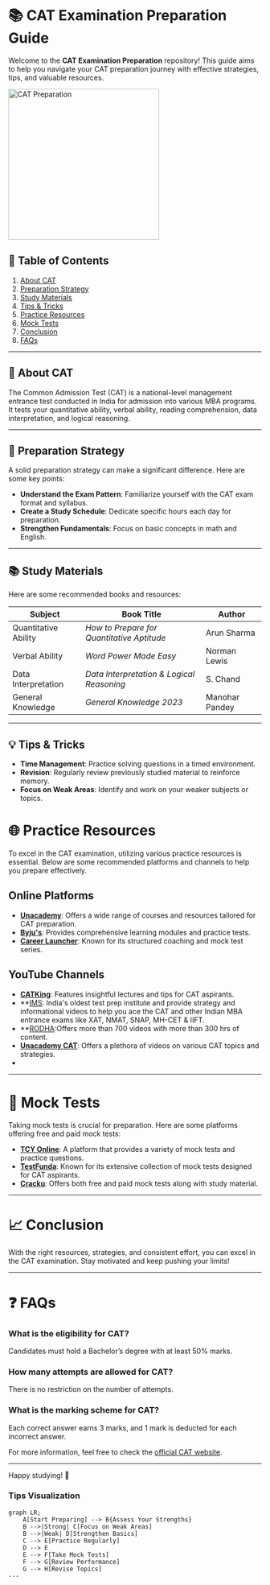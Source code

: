 # 📚 CAT Examination Preparation Guide

Welcome to the **CAT Examination Preparation** repository! This guide aims to help you navigate your CAT preparation journey with effective strategies, tips, and valuable resources.

<img src="https://admissionsmba.in/wp-content/uploads/2024/07/catexamss-1140x458.jpeg" alt="CAT Preparation" width="300" />

## 🚀 Table of Contents
1. [About CAT](#about-cat)
2. [Preparation Strategy](#preparation-strategy)
3. [Study Materials](#study-materials)
4. [Tips & Tricks](#tips--tricks)
5. [Practice Resources](#practice-resources)
6. [Mock Tests](#mock-tests)
7. [Conclusion](#conclusion)
8. [FAQs](#faqs)

---

## 📖 About CAT
The Common Admission Test (CAT) is a national-level management entrance test conducted in India for admission into various MBA programs. It tests your quantitative ability, verbal ability, reading comprehension, data interpretation, and logical reasoning.

---

## 📅 Preparation Strategy
A solid preparation strategy can make a significant difference. Here are some key points:

- **Understand the Exam Pattern**: Familiarize yourself with the CAT exam format and syllabus.
- **Create a Study Schedule**: Dedicate specific hours each day for preparation.
- **Strengthen Fundamentals**: Focus on basic concepts in math and English.

---

## 📚 Study Materials
Here are some recommended books and resources:

| Subject                 | Book Title                            | Author                |
|-------------------------|---------------------------------------|-----------------------|
| Quantitative Ability    | *How to Prepare for Quantitative Aptitude* | Arun Sharma           |
| Verbal Ability          | *Word Power Made Easy*               | Norman Lewis          |
| Data Interpretation     | *Data Interpretation & Logical Reasoning* | S. Chand              |
| General Knowledge       | *General Knowledge 2023*              | Manohar Pandey        |

---

## 💡 Tips & Tricks
- **Time Management**: Practice solving questions in a timed environment.
- **Revision**: Regularly review previously studied material to reinforce memory.
- **Focus on Weak Areas**: Identify and work on your weaker subjects or topics.

# 🌐 Practice Resources

To excel in the CAT examination, utilizing various practice resources is essential. Below are some recommended platforms and channels to help you prepare effectively.

## Online Platforms
- **[Unacademy](https://unacademy.com/cat)**: Offers a wide range of courses and resources tailored for CAT preparation.
- **[Byju's](https://byjus.com/cat/)**: Provides comprehensive learning modules and practice tests.
- **[Career Launcher](https://www.careerlauncher.com/cat)**: Known for its structured coaching and mock test series.

## YouTube Channels
- **[CATKing]([https://www.youtube.com/c/CATKing](https://www.youtube.com/channel/UC4eEFUtZeW6iOqH8e9e0CyQ))**: Features insightful lectures and tips for CAT aspirants.
- **[IMS](https://www.youtube.com/@IMS_CAT_MBA): India's oldest test prep institute and provide strategy and informational videos to help you ace the CAT and other Indian MBA entrance exams like XAT, NMAT, SNAP, MH-CET & IIFT. 
- **[RODHA](https://www.youtube.com/channel/UCHXQiDwicRon0tRuWj6r9HA):Offers more than 700 videos with more than 300 hrs of content.
- **[Unacademy CAT](https://www.youtube.com/channel/UCA3Y8qk7dm9H3cNlWh9aIhA)**: Offers a plethora of videos on various CAT topics and strategies.
- 

---

# 🧪 Mock Tests

Taking mock tests is crucial for preparation. Here are some platforms offering free and paid mock tests:

- **[TCY Online](https://www.tcyonline.com/cat)**: A platform that provides a variety of mock tests and practice questions.
- **[TestFunda](https://www.testfunda.com/cat)**: Known for its extensive collection of mock tests designed for CAT aspirants.
- **[Cracku](https://cracku.in/cat)**: Offers both free and paid mock tests along with study material.

---

# 📈 Conclusion

With the right resources, strategies, and consistent effort, you can excel in the CAT examination. Stay motivated and keep pushing your limits!

---

# ❓ FAQs

### What is the eligibility for CAT?
Candidates must hold a Bachelor’s degree with at least 50% marks.

### How many attempts are allowed for CAT?
There is no restriction on the number of attempts.

### What is the marking scheme for CAT?
Each correct answer earns 3 marks, and 1 mark is deducted for each incorrect answer.

For more information, feel free to check the [official CAT website](https://iimcat.ac.in/).

---

Happy studying! 🚀


### Tips Visualization
```mermaid
graph LR;
    A[Start Preparing] --> B{Assess Your Strengths}
    B -->|Strong| C[Focus on Weak Areas]
    B -->|Weak| D[Strengthen Basics]
    C --> E[Practice Regularly]
    D --> E
    E --> F[Take Mock Tests]
    F --> G[Review Performance]
    G --> H[Revise Topics]
---

